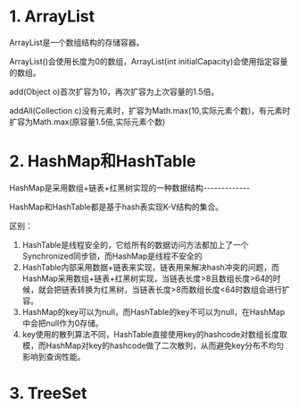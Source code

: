 # 1. ArrayList

ArrayList是一个数组结构的存储容器。

ArrayList()会使用长度为0的数组，ArrayList(int initialCapacity)会使用指定容量的数组。

add(Object o)首次扩容为10，再次扩容为上次容量的1.5倍。

addAll(Collection c)没有元素时，扩容为Math.max(10,实际元素个数)，有元素时扩容为Math.max(原容量1.5倍,实际元素个数)

# 2. HashMap和HashTable

HashMap是采用数组+链表+红黑树实现的一种数据结构-------------

HashMap和HashTable都是基于hash表实现K-V结构的集合。

区别：

1. HashTable是线程安全的，它给所有的数据访问方法都加上了一个Synchronized同步锁，而HashMap是线程不安全的
2. HashTable内部采用数据+链表来实现，链表用来解决hash冲突的问题，而HashMap采用数组+链表+红黑树实现，当链表长度>8且数组长度>64的时候，就会把链表转换为红黑树，当链表长度>8而数组长度<64时数组会进行扩容。
3. HashMap的key可以为null，而HashTable的key不可以为null，在HashMap中会把null作为0存储。
4. key使用的散列算法不同，HashTable直接使用key的hashcode对数组长度取模，而HashMap对key的hashcode做了二次散列，从而避免key分布不均匀影响到查询性能。

# 3. TreeSet

